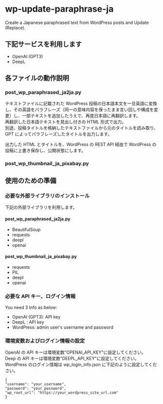 # wp-update-paraphrase-ja

Create a Japanese paraphrased text from WordPress posts and Update (Replace).

## 下記サービスを利用します

- OpenAI (GPT3)
- DeepL

## 各ファイルの動作説明

### post_wp_paraphrased_ja2ja.py

テキストファイルに記載された WordPress 投稿の日本語本文を一旦英語に変換し、その英語をパラフレーズ（同一の意味内容を保ったまま言い回しや構成を変更）し、一部テキストを追加したうえで、再度日本語に再翻訳します。  
再翻訳した日本語テキストを見出し付きの HTML 形式で出力。  
別途、投稿タイトルを格納したテキストファイルから元のタイトルを読み取り、GPT によってパラフレーズしたタイトルを出力します。

出力した HTML とタイトルを、WordPress の REST API 経由で WordPress の投稿に上書き保存し、公開状態にします。

### post_wp_thumbnail_ja_pixabay.py

## 使用のための準備

### 必要な外部ライブラリのインストール

下記の外部ライブラリを利用します。

#### post_wp_paraphrased_ja2ja.py

- BeautifulSoup
- requests
- deepl
- openai

#### post_wp_thumbnail_ja_pixabay.py

- requests
- PIL
- deepl
- openai

### 必要な API キー、ログイン情報

You need 3 Info as below:

- OpenAI (GPT3): API key
- DeepL : API key
- WordPress: admin user's username and password

### 環境変数およびログイン情報の設定

OpenAI の API キーは環境変数"OPENAI_API_KEY"に設定してください。  
Deep の API キーは環境変数"DEEPL_API_KEY"に設定してください。  
WordPress のログイン情報は wp_login_info.json に下記のように設定してください。

```
{
"username": "your_username",
"password": "your_password",
"wp_root_url": "https://your_wordpress_site_url.com"
}
```
